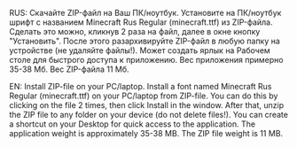 RUS:
Скачайте ZIP-файл на Ваш ПК/ноутбук. 
Установите на ПК/ноутбук шрифт с названием Minecraft Rus Regular (minecraft.ttf) из ZIP-файла. 
Сделать это можно, кликнув 2 раза на файл, далее в окне кнопку "Установить". 
После этого разархивируйте ZIP-файл в любую папку на устройстве (не удаляйте файлы!). 
Может создать ярлык на Рабочем столе для быстрого доступа к приложению. 
Вес приложения примерно 35-38 Мб. 
Вес ZIP-файла 11 Мб. 

EN: 
Install ZIP-file on your PC/laptop. 
Install a font named Minecraft Rus Regular (minecraft.ttf) on your PC/laptop from ZIP-file. 
You can do this by clicking on the file 2 times, then click Install in the window. 
After that, unzip the ZIP file to any folder on your device (do not delete files!). 
You can create a shortcut on your Desktop for quick access to the application. 
The application weight is approximately 35-38 MB. 
The ZIP file weight is 11 MB. 
